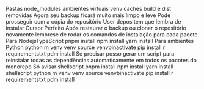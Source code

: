 Pastas node_modules ambientes virtuais venv caches build e dist removidas Agora seu backup ficará muito mais limpo e leve Pode prosseguir com a cópia do repositório
User
depos tem que lembra de instalar
Cursor
Perfeito Após restaurar o backup ou clonar o repositório novamente lembrese de rodar os comandos de instalação para cada pacote
Para NodejsTypeScript
pnpm install
npm install
yarn install
Para ambientes Python
python m venv venv
source venvbinactivate
pip install r requirementstxt
pdm install
Se precisar posso gerar um script para reinstalar todas as dependências automaticamente em todos os pacotes do monorepo Só avisar
shellscript
pnpm install
npm install
yarn install
shellscript
python m venv venv
source venvbinactivate
pip install r requirementstxt
pdm install